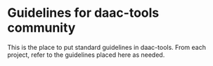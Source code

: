 Guidelines for daac-tools community
===================================

This is the place to put standard guidelines in daac-tools.
From each project, refer to the guidelines placed here as needed.
